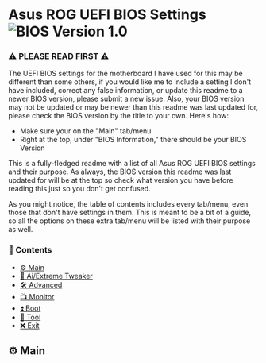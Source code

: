 # Asus ROG UEFI BIOS Settings ![BIOS Version 1.0](https://img.shields.io/badge/BIOS-1.0-red)

### ⚠️ PLEASE READ FIRST ⚠️

The UEFI BIOS settings for the motherboard I have used for this may be different than some others, if you would like me to include a setting I don't have included, correct any false information, or update this readme to a newer BIOS version, please submit a new issue. Also, your BIOS version may not be updated or may be newer than this readme was last updated for, please check the BIOS version by the title to your own. Here's how:

- Make sure your on the "Main" tab/menu
- Right at the top, under "BIOS Information," there should be your BIOS Version

This is a fully-fledged readme with a list of all Asus ROG UEFI BIOS settings and their purpose. As always, the BIOS version this readme was last updated for will be at the top so check what version you have before reading this just so you don't get confused.

As you might notice, the table of contents includes every tab/menu, even those that don't have settings in them. This is meant to be a bit of a guide, so all the options on these extra tab/menu will be listed with their purpose as well.

### 📕 Contents

- [⚙️ Main](#%EF%B8%8F-main)
- [🔧 Ai/Extreme Tweaker](#-ai-extreme-tweaker)
- [🛠 Advanced](#-advanced)
- [📺 Monitor](#-monitor)
- [⏫ Boot](#-boot)
- [🧰 Tool](#-tool)
- [❌ Exit](#-exit)

## ⚙️ Main
